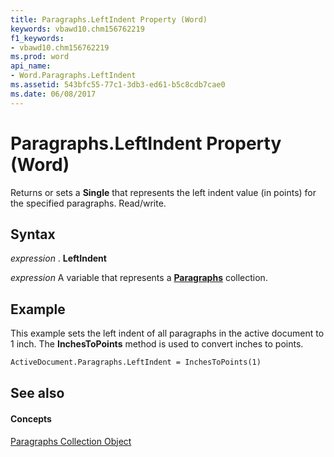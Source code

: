 ```yaml
---
title: Paragraphs.LeftIndent Property (Word)
keywords: vbawd10.chm156762219
f1_keywords:
- vbawd10.chm156762219
ms.prod: word
api_name:
- Word.Paragraphs.LeftIndent
ms.assetid: 543bfc55-77c1-3db3-ed61-b5c8cdb7cae0
ms.date: 06/08/2017
---
```



# Paragraphs.LeftIndent Property (Word)

Returns or sets a  **Single** that represents the left indent value (in points) for the specified paragraphs. Read/write.


## Syntax

 _expression_ . **LeftIndent**

 _expression_ A variable that represents a **[Paragraphs](paragraphs-object-word.md)** collection.


## Example

This example sets the left indent of all paragraphs in the active document to 1 inch. The  **InchesToPoints** method is used to convert inches to points.


```vb
ActiveDocument.Paragraphs.LeftIndent = InchesToPoints(1)
```


## See also


#### Concepts


[Paragraphs Collection Object](paragraphs-object-word.md)

